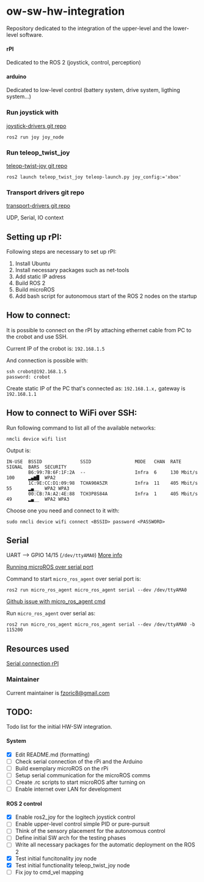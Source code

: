 # ow-sw-hw-integration

Repository dedicated to the integration of the upper-level and the lower-level software. 

#### rPI  

Dedicated to the ROS 2 (joystick, control, perception)  

#### arduino  

Dedicated to low-level control (battery system, drive system, ligthing system...)

### Run joystick with 

[joystick-drivers git repo](https://github.com/ros-drivers/joystick_drivers)


```
ros2 run joy joy_node 
```

### Run teleop_twist_joy

[teleop-twist-joy git repo](https://github.com/ros2/teleop_twist_joy)
```
ros2 launch teleop_twist_joy teleop-launch.py joy_config:='xbox'
```


### Transport drivers git repo 

[transport-drivers git repo](https://github.com/ros-drivers/transport_drivers)

UDP, Serial, IO context 


## Setting up rPI: 

Following steps are necessary to set up rPI: 
1. Install Ubuntu 
2. Install necessary packages such as net-tools 
3. Add static IP adress
4. Build ROS 2
5. Build microROS
6. Add bash script for autonomous start of the ROS 2 nodes on the startup 

## How to connect: 

It is possible to connect on the rPI by attaching ethernet cable from PC to the 
crobot and use SSH. 

Current IP of the crobot is: `192.168.1.5`

And connection is possible with: 
``` 
ssh crobot@192.168.1.5
password: crobot
``` 

Create static IP of the PC that's connected as: `192.168.1.x,` 
gateway is `192.168.1.1`

## How to connect to WiFi over SSH: 

Run following command to list all of the available networks: 
```
nmcli device wifi list
```

Output is: 
```
IN-USE  BSSID              SSID                MODE   CHAN  RATE        SIGNAL  BARS  SECURITY  
        B6:99:7B:6F:1F:2A  --                  Infra  6     130 Mbit/s  100     ▂▄▆█  WPA2      
        1C:9E:CC:D1:09:98  TCHA90A5ZR          Infra  11    405 Mbit/s  55      ▂▄__  WPA2 WPA3 
        00:CB:7A:A2:4E:88  TCH3P8S84A          Infra  1     405 Mbit/s  49      ▂▄__  WPA2 WPA3 

```

Choose one you need and connect to it with:

```
sudo nmcli device wifi connect <BSSID> password <PASSWORD>
```

## Serial 

UART --> GPIO 14/15 (`/dev/ttyAMA0`)
[More info](https://jason19970210.medium.com/raspberry-pi-4-with-multiple-uart-interface-4eac75f74d7c)

[Running microROS over serial port](https://micro.ros.org/docs/tutorials/core/first_application_rtos/freertos/)

Command to start `micro_ros_agent` over serial port is: 
```
ros2 run micro_ros_agent micro_ros_agent serial --dev /dev/ttyAMA0
```

[Github issue with micro_ros_agent cmd](https://github.com/micro-ROS/micro_ros_arduino/issues/1105)

Run `micro_ros_agent` over serial as: 
```
ros2 run micro_ros_agent micro_ros_agent serial --dev /dev/ttyAMA0 -b 115200
```

## Resources used

[Serial connection rPI](https://www.abelectronics.co.uk/kb/article/1035/serial-port-setup-in-raspberry-pi-os)




### Maintainer 

Current maintainer is fzoric8@gmail.com

## TODO: 

Todo list for the initial HW-SW integration. 

#### System

- [x] Edit README.md (formatting)
- [ ] Check serial connection of the rPi and the Arduino 
- [ ] Build exemplary microROS on the rPi 
- [ ] Setup serial communication for the microROS comms
- [ ] Create .rc scripts to start microROS after turning on 
- [ ] Enable internet over LAN for development 

#### ROS 2 control 

- [x] Enable ros2_joy for the logitech joystick control
- [ ] Enable upper-level control simple PID or pure-pursuit
- [ ] Think of the sensory placement for the autonomous control 
- [ ] Define initial SW arch for the testing phases
- [ ] Write all necessary packages for the automatic deployment on the ROS 2
- [x] Test initial funcitonality joy node 
- [x] Test initial functionality teleop_twist_joy node
- [ ] Fix joy to cmd_vel mapping 